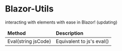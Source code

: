 # Blazor-Utils
interacting with elements with ease in Blazor! (updating)

<table>
  <thead>
    <tr>
      <td><b>Method</b></td>
      <td><b>Description</b></td>
    </tr>
  </thead>
  <tbody>
      <tr>
      <td>Eval(string jsCode)</td>
      <td>Equivalent to js's eval()</td>
    </tr>
    </tbody>
</table>
